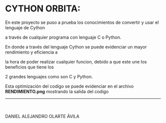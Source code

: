 <h1><b>CYTHON ORBITA:</b></h1>

<p>En este proyecto se puso a prueba los conocimientos de convertir y usar el lenguaje 
de Cython <p>a través de cualquier programa con lenguaje C o Python.

<p>En donde a través del lenguaje Cython se puede evidenciar un mayor rendimiento y eficiencia
a <p>la hora de poder realizar cualquier funcion, debido a que este une los beneficios que
tiene los <p>2 grandes lenguajes como son C y Python. 

<p>Esta optimización del codigo se puede evidenciar en el archivo <b>RENDIMIENTO.png</b> mostrando la salida del codigo
<br>
<hr><br><br>
DANIEL ALEJANDRO OLARTE ÁVILA
